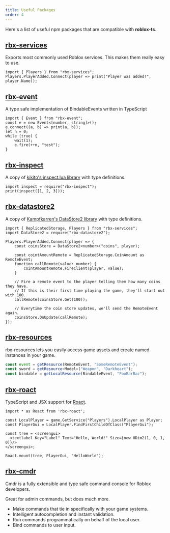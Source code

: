 ```yaml
---
title: Useful Packages
order: 4
---
```


Here's a list of useful npm packages that are compatible with **roblox-ts**.

## [rbx-services](https://www.npmjs.com/package/rbx-services)
Exports most commonly used Roblox services. This makes them really easy to use.
```TS
import { Players } from "rbx-services";
Players.PlayerAdded.Connect(player => print("Player was added!", player.Name));
```

## [rbx-event](https://www.npmjs.com/package/rbx-event)
A type safe implementation of BindableEvents written in TypeScript

```TS
import { Event } from "rbx-event";
const e = new Event<[number, string]>();
e.connect((a, b) => print(a, b));
let n = 0;
while (true) {
    wait(1);
    e.fire(++n, "test");
}
```

## [rbx-inspect](https://www.npmjs.com/package/rbx-inspect)
A copy of [kikito's inspect.lua library](https://github.com/kikito/inspect.lua) with type definitions.
```TS
import inspect = require("rbx-inspect");
print(inspect([1, 2, 3]));
```

## [rbx-datastore2](https://www.npmjs.com/package/rbx-datastore2)
A copy of [Kampfkarren's DataStore2 library](https://devforum.roblox.com/t/how-to-use-datastore2-data-store-caching-and-data-loss-prevention/136317) with type definitions.
```TS
import { ReplicatedStorage, Players } from "rbx-services";
import DataStore2 = require("rbx-datastore2");

Players.PlayerAdded.Connect(player => {
    const coinsStore = DataStore2<number>("coins", player);

    const cointAmountRemote = ReplicatedStorage.CoinAmount as RemoteEvent;
    function callRemote(value: number) {
        cointAmountRemote.FireClient(player, value);
    }

    // Fire a remote event to the player telling them how many coins they have.
    // If this is their first time playing the game, they'll start out with 100.
    callRemote(coinsStore.Get(100));

    // Everytime the coin store updates, we'll send the RemoteEvent again.
    coinsStore.OnUpdate(callRemote);
});
```

## [rbx-resources](https://www.npmjs.com/package/rbx-resources)
rbx-resources lets you easily access game assets and create named instances in your game.

```ts
const event = getResource(RemoteEvent, "SomeRemoteEvent");
const sword = getResource<Model>("Weapon", "Darkheart");
const bindable = getLocalResource(BindableEvent, "FooBarBaz");
```

## [rbx-roact](https://www.npmjs.com/package/rbx-roact)
TypeScript and JSX support for [Roact](https://github.com/Roblox/roact).
```tsx
import * as Roact from 'rbx-roact';

const LocalPlayer = game.GetService("Players").LocalPlayer as Player;
const PlayerGui = LocalPlayer.FindFirstChildOfClass("PlayerGui");

const tree = <screengui>
  <textlabel Key="Label" Text="Hello, World!" Size={new UDim2(1, 0, 1, 0)}/>
</screengui>;

Roact.mount(tree, PlayerGui, "HelloWorld");
```

## [rbx-cmdr](https://www.npmjs.com/package/rbx-cmdr)
Cmdr is a fully extensible and type safe command console for Roblox developers.

Great for admin commands, but does much more.
- Make commands that tie in specifically with your game systems.
- Intelligent autocompletion and instant validation.
- Run commands programmatically on behalf of the local user.
- Bind commands to user input.